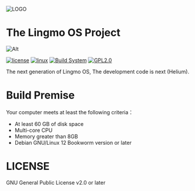 ![LOGO](https://www.lingmo.org/icon/TitleWithIcon.svg)

# The Lingmo OS Project

![Alt](https://repobeats.axiom.co/api/embed/26eb33e330880192572a7fd3011bc4897c823d20.svg "Info")

[![license](https://img.shields.io/github/license/LingmoOS/lingmo-core.svg)](https://github.com/LingmoOS/lingmo-core) [![linux](https://img.shields.io/badge/Linux-FCC624?style=&logo=linux&logoColor=black)](https://kernel.org/)  [![Build System](https://github.com/LingmoOS/LingmoOS/actions/workflows/build.yml/badge.svg)](https://github.com/LingmoOS/LingmoOS/actions/workflows/build.yml) [![GPL2.0](https://badges.frapsoft.com/os/gpl/gpl.svg?v=102)](https://github.com/ellerbrock/open-source-badge/)

The next generation of Lingmo OS, The development code is next (Helium).

# Build Premise
Your computer meets at least the following criteria：

 - At least 60 GB of disk space
 - Multi-core CPU
 - Memory greater than 8GB
 - Debian GNU/Linux 12 Bookworm version or later

# LICENSE

GNU General Public License v2.0 or later
